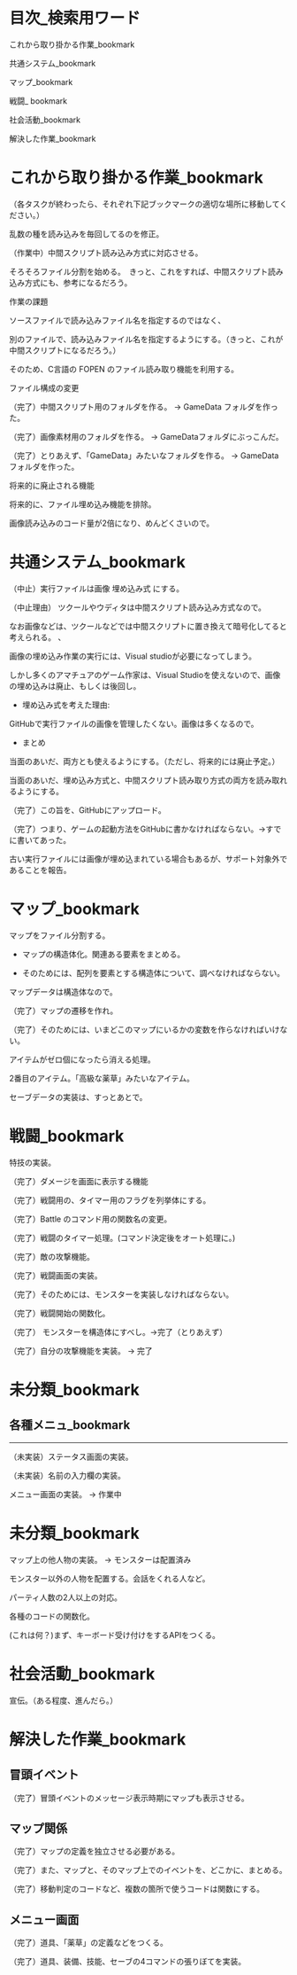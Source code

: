# 目次_検索用ワード

これから取り掛かる作業_bookmark

共通システム_bookmark

マップ_bookmark

戦闘_ bookmark 

社会活動_bookmark

解決した作業_bookmark



# これから取り掛かる作業_bookmark
（各タスクが終わったら、それぞれ下記ブックマークの適切な場所に移動してください。）

乱数の種を読み込みを毎回してるのを修正。

（作業中）中間スクリプト読み込み方式に対応させる。

そろそろファイル分割を始める。　きっと、これをすれば、中間スクリプト読み込み方式にも、参考になるだろう。



作業の課題

ソースファイルで読み込みファイル名を指定するのではなく、

別のファイルで、読み込みファイル名を指定するようにする。（きっと、これが中間スクリプトになるだろう。）


そのため、C言語の FOPEN のファイル読み取り機能を利用する。


ファイル構成の変更

（完了）中間スクリプト用のフォルダを作る。 → GameData フォルダを作った。

（完了）画像素材用のフォルダを作る。 → GameDataフォルダにぶっこんだ。

（完了）とりあえず、「GameData」みたいなフォルダを作る。 → GameData フォルダを作った。



将来的に廃止される機能

将来的に、ファイル埋め込み機能を排除。

画像読み込みのコード量が2倍になり、めんどくさいので。



# 共通システム_bookmark

（中止）実行ファイルは画像 埋め込み式 にする。

（中止理由） ツクールやウディタは中間スクリプト読み込み方式なので。

なお画像などは、ツクールなどでは中間スクリプトに置き換えて暗号化してると考えられる。
、

画像の埋め込み作業の実行には、Visual studioが必要になってしまう。

しかし多くのアマチュアのゲーム作家は、Visual Studioを使えないので、画像の埋め込みは廃止、もしくは後回し。




* 埋め込み式を考えた理由: 

GitHubで実行ファイルの画像を管理したくない。画像は多くなるので。



* まとめ

当面のあいだ、両方とも使えるようにする。（ただし、将来的には廃止予定。）

当面のあいだ、埋め込み方式と、中間スクリプト読み取り方式の両方を読み取れるようにする。


（完了）この旨を、GitHubにアップロード。

（完了）つまり、ゲームの起動方法をGitHubに書かなければならない。→すでに書いてあった。

古い実行ファイルには画像が埋め込まれている場合もあるが、サポート対象外であることを報告。


# マップ_bookmark

マップをファイル分割する。


* マップの構造体化。関連ある要素をまとめる。

* そのためには、配列を要素とする構造体について、調べなければならない。

マップデータは構造体なので。



（完了）マップの遷移を作れ。

（完了）そのためには、いまどこのマップにいるかの変数を作らなければいけない。

アイテムがゼロ個になったら消える処理。

2番目のアイテム。「高級な薬草」みたいなアイテム。


セーブデータの実装は、すっとあとで。

# 戦闘_bookmark

特技の実装。


（完了）ダメージを画面に表示する機能

（完了）戦闘用の、タイマー用のフラグを列挙体にする。

（完了）Battle のコマンド用の関数名の変更。

（完了）戦闘のタイマー処理。(コマンド決定後をオート処理に。)

（完了）敵の攻撃機能。


（完了）戦闘画面の実装。

（完了）そのためには、モンスターを実装しなければならない。




（完了）戦闘開始の関数化。

（完了） モンスターを構造体にすべし。→完了（とりあえず）

（完了）自分の攻撃機能を実装。 → 完了


# 未分類_bookmark
## 各種メニュ_bookmark
-------------
（未実装）ステータス画面の実装。

（未実装）名前の入力欄の実装。

メニュー画面の実装。 → 作業中


# 未分類_bookmark
マップ上の他人物の実装。 → モンスターは配置済み

モンスター以外の人物を配置する。会話をくれる人など。


パーティ人数の2人以上の対応。

各種のコードの関数化。

(これは何？)まず、キーボード受け付けをするAPIをつくる。


# 社会活動_bookmark
宣伝。（ある程度、進んだら。）


# 解決した作業_bookmark
## 冒頭イベント

（完了）冒頭イベントのメッセージ表示時期にマップも表示させる。

## マップ関係
（完了）マップの定義を独立させる必要がある。

（完了）また、マップと、そのマップ上でのイベントを、どこかに、まとめる。

（完了）移動判定のコードなど、複数の箇所で使うコードは関数にする。


## メニュー画面
（完了）道具、「薬草」の定義などをつくる。

（完了）道具、装備、技能、セーブの4コマンドの張りぼてを実装。
